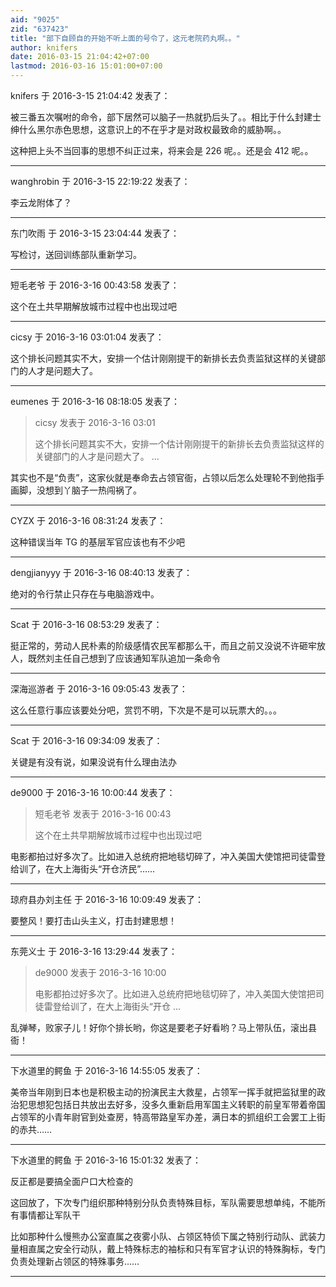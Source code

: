 ```yaml
---
aid: "9025"
zid: "637423"
title: "部下自顾自的开始不听上面的号令了，这元老院药丸啊。。"
author: knifers
date: 2016-03-15 21:04:42+07:00
lastmod: 2016-03-16 15:01:00+07:00
---
```


knifers 于 2016-3-15 21:04:42 发表了：

被三番五次嘱咐的命令，部下居然可以脑子一热就扔后头了。。相比于什么封建士绅什么黑尔赤色思想，这意识上的不在乎才是对政权最致命的威胁啊。。

这种把上头不当回事的思想不纠正过来，将来会是 226 呢。。还是会 412 呢。。

---

wanghrobin 于 2016-3-15 22:19:22 发表了：

李云龙附体了？

---

东门吹雨 于 2016-3-15 23:04:44 发表了：

写检讨，送回训练部队重新学习。

---

短毛老爷 于 2016-3-16 00:43:58 发表了：

这个在土共早期解放城市过程中也出现过吧

---

cicsy 于 2016-3-16 03:01:04 发表了：

这个排长问题其实不大，安排一个估计刚刚提干的新排长去负责监狱这样的关键部门的人才是问题大了。

---

eumenes 于 2016-3-16 08:18:05 发表了：

> cicsy 发表于 2016-3-16 03:01
>
> 这个排长问题其实不大，安排一个估计刚刚提干的新排长去负责监狱这样的关键部门的人才是问题大了。 ...

其实也不是“负责”，这家伙就是奉命去占领官衙，占领以后怎么处理轮不到他指手画脚，没想到丫脑子一热闯祸了。

---

CYZX 于 2016-3-16 08:31:24 发表了：

这种错误当年 TG 的基层军官应该也有不少吧

---

dengjianyyy 于 2016-3-16 08:40:13 发表了：

绝对的令行禁止只存在与电脑游戏中。

---

Scat 于 2016-3-16 08:53:29 发表了：

挺正常的，劳动人民朴素的阶级感情农民军都那么干，而且之前又没说不许砸牢放人，既然刘主任自己想到了应该通知军队追加一条命令

---

深海巡游者 于 2016-3-16 09:05:43 发表了：

这么任意行事应该要处分吧，赏罚不明，下次是不是可以玩票大的。。。

---

Scat 于 2016-3-16 09:34:09 发表了：

关键是有没有说，如果没说有什么理由法办

---

de9000 于 2016-3-16 10:00:44 发表了：

> 短毛老爷 发表于 2016-3-16 00:43
>
> 这个在土共早期解放城市过程中也出现过吧

电影都拍过好多次了。比如进入总统府把地毯切碎了，冲入美国大使馆把司徒雷登给训了，在大上海街头“开仓济民”……

---

琼府县办刘主任 于 2016-3-16 10:09:49 发表了：

要整风！要打击山头主义，打击封建思想！

---

东莞义士 于 2016-3-16 13:29:44 发表了：

> de9000 发表于 2016-3-16 10:00
>
> 电影都拍过好多次了。比如进入总统府把地毯切碎了，冲入美国大使馆把司徒雷登给训了，在大上海街头“开仓 ...

乱弹琴，败家子儿！好你个排长哟，你这是要老子好看哟？马上带队伍，滚出县衙！

---

下水道里的鳄鱼 于 2016-3-16 14:55:05 发表了：

美帝当年刚到日本也是积极主动的扮演民主大救星，占领军一挥手就把监狱里的政治犯思想犯包括日共放出去好多，没多久重新启用军国主义转职的前皇军带着帝国占领军的小青年尉官到处查房，特高带路皇军办差，满日本的抓组织工会罢工上街的赤共……

---

下水道里的鳄鱼 于 2016-3-16 15:01:32 发表了：

反正都是要搞全面户口大检查的

这回放了，下次专门组织那种特别分队负责特殊目标，军队需要思想单纯，不能所有事情都让军队干

比如那种什么慢熊办公室直属之夜雾小队、占领区特侦下属之特别行动队、武装力量相直属之安全行动队，戴上特殊标志的袖标和只有军官才认识的特殊胸标，专门负责处理新占领区的特殊事务……

---
